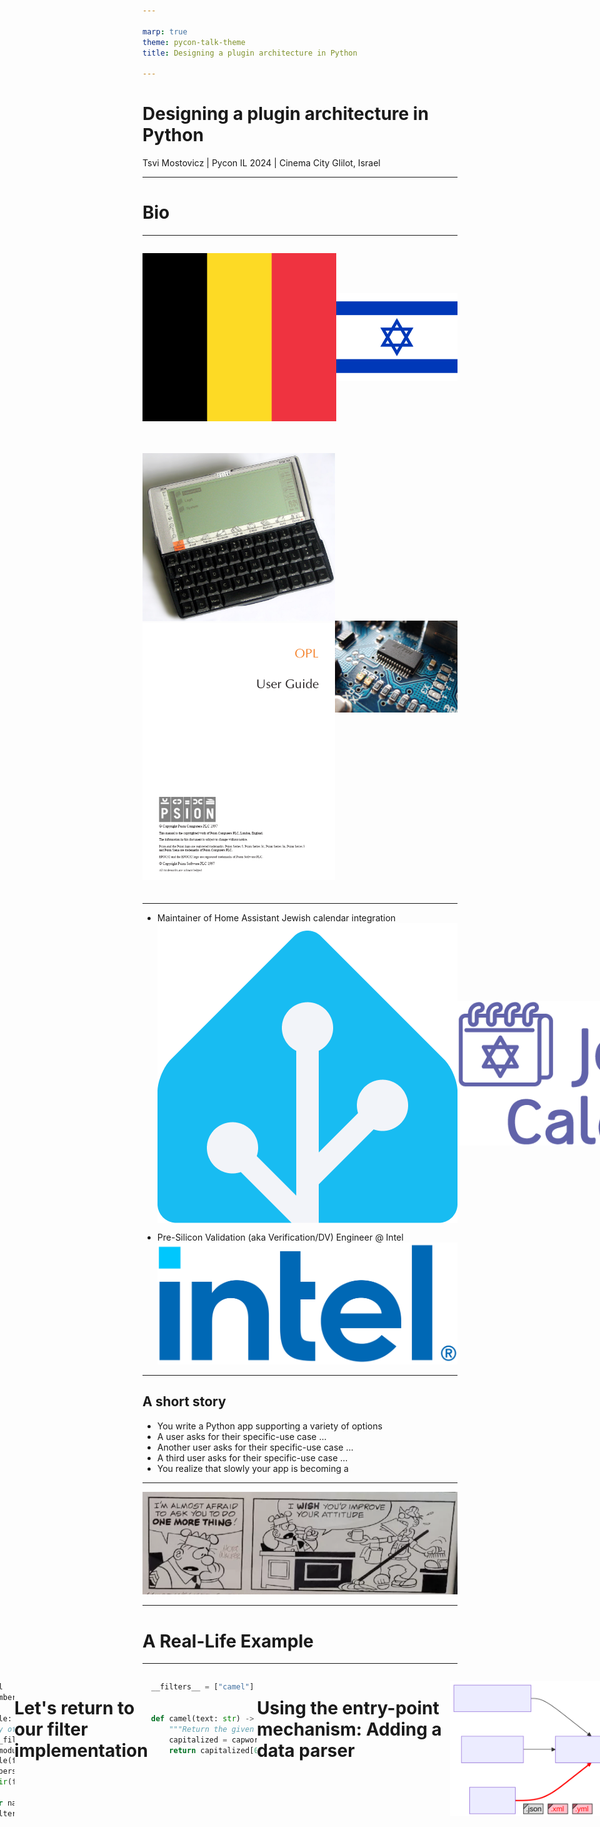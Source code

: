 ```yaml
---

marp: true
theme: pycon-talk-theme
title: Designing a plugin architecture in Python

---
```


# Designing a plugin architecture in Python

Tsvi Mostovicz | Pycon IL 2024 | Cinema City Glilot, Israel

---

<!-- 2 min - Who am I, what I do, a bit about Intel -->

# Bio

---

<div style="display: flex; justify-content: space-between; align-items: center; margin-bottom: 20px;">
<div>

![height:250px](assets/belgium-flag.svg)
</div>
<div data-marpit-fragment="1">

![height:250px](assets/israel-flag.png)
</div>
</div>

<div style="display: flex; justify-content: space-between; align-items: center; margin-bottom: 20px;">
<div data-marpit-fragment="2">

![height:250px](assets/psion5.jpg) ![height:250px](assets/opl-docs.png)
</div>
<div data-marpit-fragment="3">

![height:250px](assets/electronics.jpg)
</div>
</div>

---

- Maintainer of Home Assistant Jewish calendar integration
  <span style="display: flex; align-items: center; justify-content: flex-start">
 ![height:150px margin-right:10px](assets/home-assistant.png)
 ![height:150px](assets/jewish-calendar.png)
 </span>
</div>

<div data-marpit-fragment="1">

- Pre-Silicon Validation (aka Verification/DV) Engineer @ Intel
  <span style="display: inline-block; vertical-align: middle;">
  ![height:150px margin-left:l-10px](assets/intel.png)
  </span>
</div>

---

<!-- 2 min - A story describing what a plugin architecture solves  -->

## A short story

* You write a Python app supporting a variety of options
* A user asks for their specific-use case ...
* Another user asks for their specific-use case ...
* A third user asks for their specific-use case ...
* You realize that slowly your app is becoming a 

---

![bg width:95%](assets/one-more-thing.png)

---

<!-- 3 min

Step-by-step introduce the example tool for our talk using a block diagram.
The tool (a code generator) takes a configuration file, a Jinja template, and data and generates code by applying the template to the data.

mermaid
flowchart LR
    step1[CodeGen Tool]

    step2a[Configuration File]
    step2b[Jinja Template]
    step2c[Data]

    step3[Generated Code]

    step2a --- step1
    step2b --- step1
    step2c --- step1

    step1 --- step3
-->

# A Real-Life Example

---

<span style="display: flex; justify-content: center">

![height:500px](./assets/codegen-step-1.svg)
</span>

---

<span style="display: flex; justify-content: center">

![height:500px](./assets/codegen-step-2.svg)
</span>

---

<span style="display: flex; justify-content: center">

![height:500px](./assets/codegen-step-3.svg)
</span>

---

<span style="display: flex; justify-content: center">

![height:500px](./assets/codegen-step-4.svg)
</span>

---

<span style="display: flex; justify-content: center">

![height:500px](./assets/codegen-step-5.svg)
</span>

---

# Jinja templates and filters

* Jinja is a templating engine built on Python
* Widely used by open-source projects (Django, Ansible, Home Assistant)
* Filters are python methods that can be used in a template

<div data-marpit-fragment="1">

```jinja no-line-number title:"Jinja code"
{% set name = "tsvi" %}
Hello {{ name | upper }}! {# upper is a filter #}
```

</div>
<div data-marpit-fragment="2">

```text no-line-number title:"Output"
Hello TSVI!
```

</div>

---


<!-- 
3 min
Explain what plugins need to be supported.
 - Discovery - can be automatic or manual
    - Automatic - search for pre-defined directories/names
    - Manual - provided by a configuration
 - Loading and Registration
    - We need the application to understand what can be called
    - In our example:
        - Jinja must be aware of the available filters
        - When trying to parse a data source we need to know that a parser is available

# Supporting plugins - what is needed?

* Discovery
    - Automatic (based on predefined scheme (naming/packaging))
    - Manual (provided by app configuration)
* Loading and Registration

---

-->

# Coding time: adding a Jinja filter

<!--
- Explain why we need the dunder variable (allow for testing)
-->


<div data-marpit-fragment="1">

```jinja no-line-number title:"Jinja code"
{{ "variable name" | camel }}
```

```text no-line-number title:"Output"
variableName
```

</div>

<div data-marpit-fragment="2">

Let's implement our filter:

</div>


<div data-marpit-fragment="3">

```python title:"Filter implementation"
def camel(text: str) -> str:
    """Return the given string as camelCase."""
    capitalized = capwords(text, sep=" ").replace(" ", "")
    return capitalized[0].lower() + capitalized[1:]
```

</div>

---

# How can we import this dynamically? (Registration)

```python highlight:5 title:"Setup template environment"
from jinja2 import Environment, FileSystemLoader

def setup_template_env(template_dir: Path, filter_file: Path):
    template_env = Environment(loader=FileSystemLoader(template_dir))
    template_env.filters.update(get_filters(filter_file))
    return template_env
```

---

# How can we import this dynamically? (Lookup)

```python title:"Getting the filters" dim:10-14
from importlib import util
from inspect import getmembers, isfunction

def get_filters(filter_file: Path) -> dict[str, Callable]:
    """Return a dictionary of dynamically loaded filters."""
    spec = util.spec_from_file_location(filter_file.stem, filter_file)
    filter_module = util.module_from_spec(spec)
    spec.loader.exec_module(filter_module)
    members = dict(getmembers(filter_module, isfunction))
    if "__filters__" in dir(filter_module):
        members = {
            name: func for name, func in members.items()
            if name in filter_module.__filters__
        }
    return members
```

---

# How can we import this dynamically? (Lookup)

```python title:"Filtering the filters 😊" dim:6-9
from importlib import util
from inspect import getmembers, isfunction

def get_filters(filter_file: Path) -> dict[str, Callable]:
    """Return a dictionary of dynamically loaded filters."""
    spec = util.spec_from_file_location(filter_file.stem, filter_file)
    filter_module = util.module_from_spec(spec)
    spec.loader.exec_module(filter_module)
    members = dict(getmembers(filter_module, isfunction))
    if "__filters__" in dir(filter_module):
        members = {
            name: func for name, func in members.items()
            if name in filter_module.__filters__
        }
    return members
```

---

# Let's return to our filter implementation

```python title:"Filter implementation" highlight:1
__filters__ = ["camel"]


def camel(text: str) -> str:
    """Return the given string as a camelCase."""
    capitalized = capwords(text, sep=" ").replace(" ", "")
    return capitalized[0].lower() + capitalized[1:]
```

---

# Using the entry-point mechanism: Adding a data parser

<span style="display: flex; justify-content: center">

![height:500px](./assets/codegen-step-6.svg)
</span>

---

# Our new data parser

<div data-marpit-fragment="1">

```python title:"Parser implementation" no-line-number
"""parsers.py"""
import yaml

def parse_yaml(path: Path) -> dict[str, Any]:
    return yaml.safe_load(path.read_text())
```

</div>

<div data-marpit-fragment="2">

Registration of our parser:

```toml no-line-number title:"pyproject.toml"
[project.entry-points.codegen-parsers]
yaml = "parsers:parse_yaml"
```

</div>

---

<!--
Entry points - 4 min

Entry points have multiple usages:
 - CLI/GUI scripts
 - Plugins
-->

# Parsing a data file

```python title:"Parsing data" dim:1-2,4-6,11-14
from importlib.metadata import entry_points

from parsers import BUILTIN_PARSERS

discovered_parsers = entry_points(group='codegen-parsers')
    
def get_parser(data_file: Path) -> Callable:
    parser = BUILTIN_PARSERS.get(data_file.suffix)
    if parser:
        return parser
    parser_ep = discovered_parsers.get(data_file.suffix) 
    if parser_ep:
        return parser_ep.load()

def parse_data(data_file: Path) -> dict[str, Any]:
    parse = get_parser(data_file)
    parse(data_file)
```

---

# Parsing a data file (Plugin lookup)

```python title:"Parsing data using plugin" dim:2-4,6,8-10,14-17
from importlib.metadata import entry_points

from parsers import BUILTIN_PARSERS

discovered_parsers = entry_points(group='codegen-parsers')
    
def get_parser(data_file: Path) -> Callable:
    parser = BUILTIN_PARSERS.get(data_file.suffix)
    if parser:
        return parser
    parser_ep = discovered_parsers.get(data_file.suffix) 
    if parser_ep:
        return parser_ep.load()

def parse_data(data_file: Path) -> dict[str, Any]:
    parse = get_parser(data_file)
    parse(data_file)
```

---

# Parsing a data file (Plugin lookup)

```python title:"Parsing data full example"
from importlib.metadata import entry_points

from parsers import BUILTIN_PARSERS

discovered_parsers = entry_points(group='codegen-parsers')
    
def get_parser(data_file: Path) -> Callable:
    parser = BUILTIN_PARSERS.get(data_file.suffix)
    if parser:
        return parser
    parser_ep = discovered_parsers.get(data_file.suffix) 
    if parser_ep:
        return parser_ep.load()

def parse_data(data_file: Path) -> dict[str, Any]:
    parse = get_parser(data_file)
    parse(data_file)
```

---

# Recap

<!--

- Why do we want plugins?
- What do we need to define a plugin?
- How can we support plugins?

-->

* Why?
* What?
* How?

---

# Thank you

<div style="display: flex; align-items: center; justify-content: center;">

<div style="text-align: center; margin-right: 20px; margin-top: 75px;">
<img src="assets/linkedin-qr.png" style="height: 150px; border: 2px solid #0077b5; border-radius: 10px;">
<br><b>LinkedIn:</b> <a href="https://linkedin.com/in/tsvim">linkedin.com/in/tsvim</a>
</div>

<div style="text-align: center; margin-left: 20px; margin-top: 75px;">
<img src="assets/github-qr.png" style="height: 150px; border: 2px solid #333; border-radius: 10px;">
<br><b>GitHub:</b> <a href="https://github.com/tsvi">github.com/tsvi</a>
</div>

</div>

---

# Resources

- Jinja - https://jinja.palletsprojects.com/
- Plugin packaging - https://packaging.python.org/en/latest/guides/creating-and-discovering-plugins/
- Entry Points - https://setuptools.pypa.io/en/latest/userguide/entry_point.html
- Other ways of implementing:
    - [Youtube - ArjanCodes - Why the Plugin Architecture Gives You CRAZY Flexibility](https://www.youtube.com/watch?v=iCE1bDoit9Q)
    - Rodney Ragan - How I wrote a Python app that can be extended with plugins - [Part 1][art-part-1] / [Part 2][art-part-2] / [Part 3][art-part-3]

[art-part-1]: https://medium.com/@rodney_ragan/how-i-wrote-a-python-app-that-can-be-extended-with-plugins-part-1-2ddfd4ec5258
[art-part-2]: https://medium.com/@rodney_ragan/how-i-wrote-a-python-app-that-can-be-extended-with-plugins-part-2-4f91c1f27022
[art-part-3]: https://medium.com/@rodney_ragan/how-i-wrote-a-python-app-that-can-be-extended-with-plugins-part-3-eab895d35204